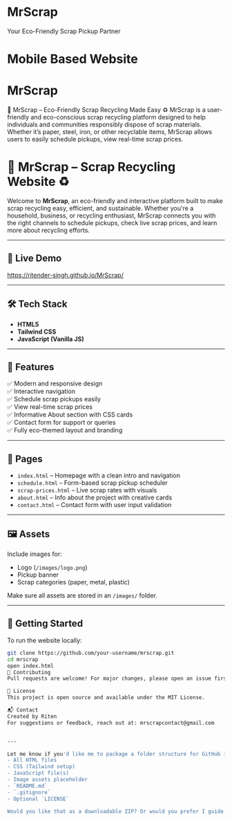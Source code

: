 # MrScrap 
Your Eco-Friendly Scrap Pickup Partner
# Mobile Based Website 

# MrScrap
🌿 MrScrap – Eco-Friendly Scrap Recycling Made Easy ♻️    MrScrap is a user-friendly and eco-conscious scrap recycling platform designed to help individuals and communities responsibly dispose of scrap materials. Whether it’s paper, steel, iron, or other recyclable items, MrScrap allows users to easily schedule pickups, view real-time scrap prices.
# 🌿 MrScrap – Scrap Recycling Website ♻️

Welcome to **MrScrap**, an eco-friendly and interactive platform built to make scrap recycling easy, efficient, and sustainable. Whether you're a household, business, or recycling enthusiast, MrScrap connects you with the right channels to schedule pickups, check live scrap prices, and learn more about recycling efforts.

---

## 🔗 Live Demo
https://ritender-singh.github.io/MrScrap/


---

## 🛠️ Tech Stack

- **HTML5**
- **Tailwind CSS**
- **JavaScript (Vanilla JS)**

---

## 📄 Features

✅ Modern and responsive design  
✅ Interactive navigation  
✅ Schedule scrap pickups easily  
✅ View real-time scrap prices  
✅ Informative About section with CSS cards  
✅ Contact form for support or queries  
✅ Fully eco-themed layout and branding

---

## 📁 Pages

- `index.html` – Homepage with a clean intro and navigation  
- `schedule.html` – Form-based scrap pickup scheduler  
- `scrap-prices.html` – Live scrap rates with visuals  
- `about.html` – Info about the project with creative cards  
- `contact.html` – Contact form with user input validation

---

## 🖼️ Assets

Include images for:
- Logo (`/images/logo.png`)
- Pickup banner
- Scrap categories (paper, metal, plastic)

Make sure all assets are stored in an `/images/` folder.

---

## 🚀 Getting Started

To run the website locally:

```bash
git clone https://github.com/your-username/mrscrap.git
cd mrscrap
open index.html
🤝 Contributing
Pull requests are welcome! For major changes, please open an issue first to discuss what you’d like to change.

📃 License
This project is open source and available under the MIT License.

📬 Contact
Created by Riten
For suggestions or feedback, reach out at: mrscrapcontact@gmail.com


---

Let me know if you'd like me to package a folder structure for GitHub including:
- All HTML files
- CSS (Tailwind setup)
- JavaScript file(s)
- Image assets placeholder
- `README.md`
- `.gitignore`
- Optional `LICENSE`

Would you like that as a downloadable ZIP? Or would you prefer I guide you through setting it up manually?
